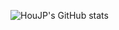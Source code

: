 ![HouJP's GitHub stats](https://github-readme-stats.vercel.app/api?username=houjp&show_icons=true&theme=radical)
